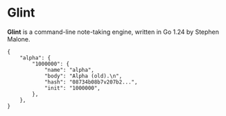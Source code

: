 # Glint

**Glint** is a command-line note-taking engine, written in Go 1.24 by Stephen Malone.

```text
{
    "alpha": {
        "1000000": {
            "name": "alpha",
            "body": "Alpha (old).\n",
            "hash": "08734b08b7v207b2...",
            "init": "1000000",
        },
    },
}
```
